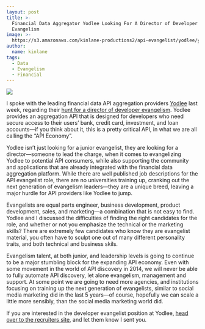 ```yaml
---
layout: post
title: >-
  Financial Data Aggregator Yodlee Looking For A Director of Developer
  Evangelism
image: >-
  https://s3.amazonaws.com/kinlane-productions2/api-evangelist/yodlee/yodlee-logo.jpeg
author:
  name: kinlane
tags:
  - Data
  - Evangelism
  - Financial
---
```

[![](https://s3.amazonaws.com/kinlane-productions2/api-evangelist/yodlee/yodlee-logo.jpeg)](http://www.yodlee.com/)

I spoke with the leading financial data API aggregation providers [Yodlee](http://www.yodlee.com/) last week, regarding their [hunt for a director of developer evangelism](http://www.yodlee.com/about-us/careers/). Yodlee provides an aggregation API that is designed for developers who need secure access to their users’ bank, credit card, investment, and loan accounts—if you think about it, this is a pretty critical API, in what we are all calling the “API Economy”.

Yodlee isn’t just looking for a junior evangelist, they are looking for a director—someone to lead the charge, when it comes to evangelizing Yodlee to potential API consumers, while also supporting the community and applications that are already integrated with the financial data aggregation platform. While there are well published job descriptions for the API evangelist role, there are no universities training up, cranking out the next generation of evangelism leaders—they are a unique breed, leaving a major hurdle for API providers like Yodlee to jump.

Evangelists are equal parts engineer, business development, product development, sales, and marketing—a combination that is not easy to find. Yodlee and I discussed the difficulties of finding the right candidates for the role, and whether or not you emphasize the technical or the marketing skills? There are extremely few candidates who know they are evangelist material, you often have to sculpt one out of many different personality traits, and both technical and business skils.

Evangelism talent, at both junior, and leadership levels is going to continue to be a major stumbling block for the expanding API economy. Even with some movement in the world of API discovery in 2014, we will never be able to fully automate API discovery, let alone evangelism, management and support. At some point we are going to need more agencies, and institutions focusing on training up the next generation of evangelists, similar to social media marketing did in the last 5 years—of course, hopefully we can scale a little more sensibly, than the social media marketing world did.

If you are interested in the developer evangelist position at Yodlee, [head over to the recruiters site](http://www.rockitrecruiting.com/jobs.php?cjobid=JB197383618), and let them know I sent you.